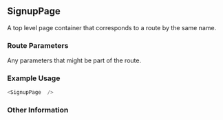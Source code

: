 ## SignupPage
A top level page container that corresponds to a route by the same name.

### Route Parameters
Any parameters that might be part of the route.

### Example Usage

```js
<SignupPage  />
```


### Other Information
